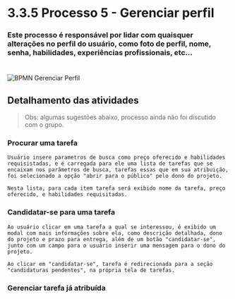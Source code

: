 # 3.3.5 Processo 5 - Gerenciar perfil

### Este processo é responsável por lidar com quaisquer alterações no perfil do usuário, como foto de perfil, nome, senha, habilidades, experiências profissionais, etc... 

<!-- > **Autor:** Luís Brescia -->

#

![BPMN Gerenciar Perfil](../images/bpmn/GerenciarTarefas.png)

## Detalhamento das atividades

> Obs: algumas sugestões abaixo, processo ainda não foi discutido com o grupo.

### **Procurar uma tarefa**

    Usuário insere parametros de busca como preço oferecido e habilidades requisistadas, e é carregada para ele uma lista de tarefas que se encaixam nos parâmetros de busca, tarefas essas que em sua atribuição, foi selecionado a opção "abrir para o público" pelo dono do projeto.

    Nesta lista, para cada item tarefa será exibido nome da tarefa, preço oferecido, e habilidades requisitadas.

### **Candidatar-se para uma tarefa**

    Ao usuário clicar em uma tarefa a qual se interessou, é exibido um modal com mais informações sobre ela, como descrição detalhada, dono do projeto e prazo para entrega, além de um botão "candidatar-se", junto com um campo para o usuário inserir uma mensagem para o dono do projeto.

    Ao clicar em "candidatar-se", tarefa é redirecionada para a seção "candidaturas pendentes", na própria tela de tarefas.

### **Gerenciar tarefa já atribuída**